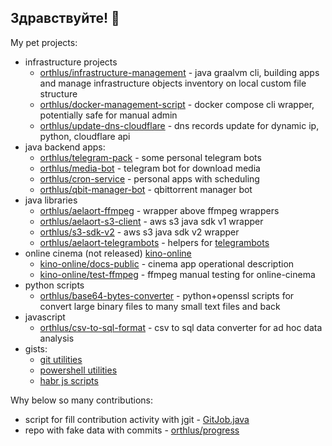 ## Здравствуйте! 👋

My pet projects:
- infrastructure projects
  - [orthlus/infrastructure-management](https://github.com/orthlus/infrastructure-management) - java graalvm cli, building apps and manage infrastructure objects inventory on local custom file structure
  - [orthlus/docker-management-script](https://github.com/orthlus/docker-management-script) - docker compose cli wrapper, potentially safe for manual admin
  - [orthlus/update-dns-cloudflare](https://github.com/orthlus/update-dns-cloudflare) - dns records update for dynamic ip, python, cloudflare api
- java backend apps:
  - [orthlus/telegram-pack](https://github.com/orthlus/telegram-pack) - some personal telegram bots
  - [orthlus/media-bot](https://github.com/orthlus/media-bot) - telegram bot for download media
  - [orthlus/cron-service](https://github.com/orthlus/cron-service) - personal apps with scheduling
  - [orthlus/qbit-manager-bot](https://github.com/orthlus/qbit-manager-bot) - qbittorrent manager bot
- java libraries
  - [orthlus/aelaort-ffmpeg](https://github.com/orthlus/aelaort-ffmpeg) - wrapper above ffmpeg wrappers
  - [orthlus/aelaort-s3-client](https://github.com/orthlus/aelaort-s3-client) - aws s3 java sdk v1 wrapper
  - [orthlus/s3-sdk-v2](https://github.com/orthlus/s3-sdk-v2) - aws s3 java sdk v2 wrapper
  - [orthlus/aelaort-telegrambots](https://github.com/orthlus/aelaort-telegrambots) - helpers for [telegrambots](https://github.com/rubenlagus/TelegramBots)
- online cinema (not released) [kino-online](https://github.com/kino-online)
  - [kino-online/docs-public](https://github.com/kino-online/docs-public) - cinema app operational description
  - [kino-online/test-ffmpeg](https://github.com/kino-online/test-ffmpeg) - ffmpeg manual testing for online-cinema
- python scripts
  - [orthlus/base64-bytes-converter](https://github.com/orthlus/base64-bytes-converter) - python+openssl scripts for convert large binary files to many small text files and back
- javascript
  - [orthlus/csv-to-sql-format](https://github.com/orthlus/csv-to-sql-format) - csv to sql data converter for ad hoc data analysis
- gists:
  - [git utilities](https://gist.github.com/orthlus/7e8212be5c16484dab9d0aea5e210a02)
  - [powershell utilities](https://gist.github.com/orthlus/728e8de8d75b4abcd12506fb69bc0448)
  - [habr js scripts](https://gist.github.com/orthlus/3b1ffe27656abfa09629aa672b112c5f)


Why below so many contributions:
- script for fill contribution activity with jgit - [GitJob.java](https://github.com/orthlus/cron-service/blob/master/src/main/java/main/rest/GitJob.java)
- repo with fake data with commits - [orthlus/progress](https://github.com/orthlus/progress)
